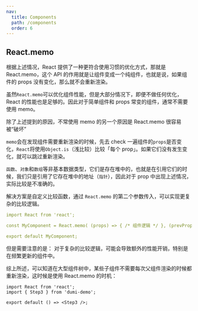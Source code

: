 ```yaml
---
nav:
  title: Components
  path: /components
  order: 6
---
```


## React.memo

根据上述情况，React 提供了一种更符合使用习惯的优化方式，那就是 React.memo，这个 API 的作用就是让组件变成一个纯组件，也就是说，如果组件的 props 没有变化，那么就不会重新渲染。

虽然`React.memo`可以优化组件性能，但是大部分情况下，即便不做任何优化，React 的性能也是足够的。因此对于简单组件和 props 常变的组件，通常不需要使用 memo。

除了上述提到的原因，不常使用 memo 的另一个原因是 React.memo 很容易被“破坏”

`memo`会在发现组件需要重新渲染的时候，先去 check 一遍组件的`props`是否变化，`React`将使用`Object.is`（浅比较）比较「每个 prop」。如果它们没有发生变化，就可以跳过重新渲染。

`函数`、`对象`和`数组`等非基本数据类型，它们是存在堆中的，也就是在引用它们的时候，我们只是引用了它存在堆中的地址（`指针`），因此对于 prop 中出现上述情况，实际比较是不准确的。

解决方案是自定义比较函数，通过 `React.memo` 的第二个参数传入，可以实现更复杂的比较逻辑。

```yml
import React from 'react';

const MyComponent = React.memo( (props) => { /* 组件逻辑 */ }, (prevProps, nextProps) => { // 自定义比较逻辑 return prevProps.someProp === nextProps.someProp; } );

export default MyComponent;
```

但是需要注意的是： 对于复杂的比较逻辑，可能会导致额外的性能开销，特别是在频繁更新的组件中。

综上所述，可以知道在大型组件树中，某些子组件不需要每次父组件渲染的时候都重新渲染，这时候是使用 React.memo 的时机：

```tsx
import React from 'react';
import { Step3 } from 'dumi-demo';

export default () => <Step3 />;
```
